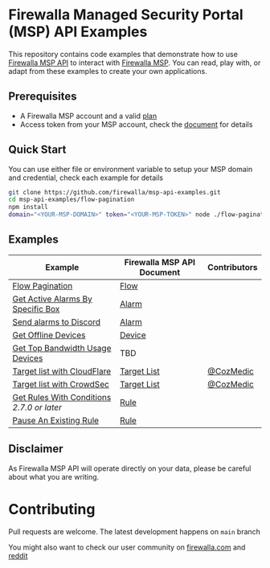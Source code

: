 # Firewalla Managed Security Portal (MSP) API Examples

This repository contains code examples that demonstrate how to use [Firewalla MSP API](https://docs.firewalla.net/) to interact with [Firewalla MSP](https://firewalla.net/). You can read, play with, or adapt from these examples to create your own applications.

## Prerequisites

- A Firewalla MSP account and a valid [plan](https://firewalla.net/plans)
- Access token from your MSP account, check the [document](https://docs.firewalla.net/#create-your-personal-access-token) for details

## Quick Start

You can use either file or environment variable to setup your MSP domain and credential, check each example for details

```bash
git clone https://github.com/firewalla/msp-api-examples.git
cd msp-api-examples/flow-pagination
npm install
domain="<YOUR-MSP-DOMAIN>" token="<YOUR-MSP-TOKEN>" node ./flow-pagination/index.js

```

## Examples

| Example | Firewalla MSP API Document | Contributors|
| ------ | ----- | ----- | 
| [Flow Pagination](./flow-pagination/index.js) | [Flow](https://docs.firewalla.net/api-reference/flow/) | |
| [Get Active Alarms By Specific Box](./get-active-alarms-by-specific-box/index.js) | [Alarm](https://docs.firewalla.net/api-reference/alarm/) | |
| [Send alarms to Discord](./send-alarms-to-discord/README.md) | [Alarm](https://docs.firewalla.net/api-reference/alarm/) | |
| [Get Offline Devices](./get-offline-devices/README.md) | [Device](https://docs.firewalla.net/api-reference/device/) | |
| [Get Top Bandwidth Usage Devices](./get-top-bandwidth-usage-devices/README.md) | TBD | |
| [Target list with CloudFlare](./target-list-with-cloudflare/README.md) | [Target List](https://docs.firewalla.net/api-reference/target-lists/) | [@CozMedic](https://github.com/CozMedic) |
| [Target list with CrowdSec](./target-list-with-crowdsec/README.md) | [Target List](https://docs.firewalla.net/api-reference/target-lists/) | [@CozMedic](https://github.com/CozMedic) |
| [Get Rules With Conditions](./get-rules-with-conditions/README.md) _2.7.0 or later_ | [Rule](https://docs.firewalla.net/api-reference/rule/#get-rules) | |
| [Pause An Existing Rule](./pause-an-existing-rule/README.md) | [Rule](https://docs.firewalla.net/api-reference/rule/#pause-a-rule) | |

## Disclaimer

As Firewalla MSP API will operate directly on your data, please be careful about what you are writing.

# Contributing

Pull requests are welcome. The latest development happens on `main` branch

You might also want to check our user community on [firewalla.com](https://help.firewalla.com/hc/en-us/community/topics) and [reddit](https://www.reddit.com/r/firewalla/)
